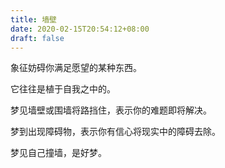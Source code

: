 ```yaml
---
title: 墙壁
date: 2020-02-15T20:54:12+08:00
draft: false
---
```


象征妨碍你满足愿望的某种东西。



它往往是植于自我之中的。



梦见墙壁或围墙将路挡住，表示你的难题即将解决。



梦到出现障碍物，表示你有信心将现实中的障碍去除。



梦见自己撞墙，是好梦。

